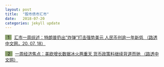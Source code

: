 ```yaml
---
layout: post
title:  "股市债市汇市"
date:   2018-07-20
categories: jekyll update
---
```


<span style="background-color: #8ba06f">&nbsp;&nbsp;1&nbsp;&nbsp;</span>&nbsp; 
[汇市一周综述：特朗普扔出“炸弹”打击强势美元 人民币创逾一年新低 （路透中文网，20. 07. 18）](https://cn.reuters.com/article/weekly-wrapup-fx-market-trump-yuan-0720-idCNKBS1KA0WC)

<span style="background-color: #8ba06f">&nbsp;&nbsp;2&nbsp;&nbsp;</span>&nbsp; 
[一周经济焦点：美欧增长数据冰火两重天 货币政策料继续背道而驰 （路透中文网）](http://www.cn.reuters.com/article/global-economy-weekahead-us-eu-0722-idCNKBS1KC07M?il=0)

